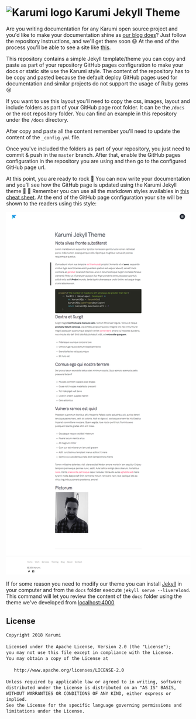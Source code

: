 # ![Karumi logo](https://cloud.githubusercontent.com/assets/858090/11626547/e5a1dc66-9ce3-11e5-908d-537e07e82090.png) Karumi Jekyll Theme

Are you writing documentation for any Karumi open source project and you'd like to make your documentation shine as [our blog does](https://blog.karumi.com/)? Just follow the repository instructions, and we'll get there soon :smiley: At the end of the process you'll be able to see a site like [this](https://karumi.github.io/KarumiJekyllTheme/).

This repository contains a simple Jekyll template/theme you can copy and paste as part of your repository GitHub pages configuration to make your docs or static site use the Karumi style. The content of the repository has to be copy and pasted because the default deploy GitHub pages used for documentation and similar projects do not support the usage of Ruby gems :cry:

If you want to use this layout you'll need to copy the css, images, layout and include folders as part of your GitHub page root folder. It can be the ``/docs`` or the root repository folder. You can find an example in this repository under the ``/docs`` directory.

After copy and paste all the content remember you'll need to update the content of the ``_config.yml`` file.

Once you've included the folders as part of your repository, you just need to commit & push in the ``master`` branch. After that, enable the GitHub pages configuration in the repository you are using and then go to the configured GitHub page url.

At this point, you are ready to rock :guitar: You can now write your documentation and you'll see how the GitHub page is updated using the Karumi Jekyll theme :clap: :clap: Remember you can use all the markdown styles availables in [this cheat sheet](https://github.com/adam-p/markdown-here/wiki/Markdown-Cheatsheet). At the end of the GitHub page configuration your site will be shown to the readers using this style:

![screenshot](art/screenshot.png)

If for some reason you need to modify our theme you can install [Jekyll](https://jekyllrb.com/) in your computer and from the ``docs`` folder execute ``jekyll serve --livereload``. This command will let you review the content of the ``docs`` folder using the theme we've developed from [localhost:4000](localhost:4000)

License
-------

    Copyright 2018 Karumi

    Licensed under the Apache License, Version 2.0 (the "License");
    you may not use this file except in compliance with the License.
    You may obtain a copy of the License at

       http://www.apache.org/licenses/LICENSE-2.0

    Unless required by applicable law or agreed to in writing, software
    distributed under the License is distributed on an "AS IS" BASIS,
    WITHOUT WARRANTIES OR CONDITIONS OF ANY KIND, either express or implied.
    See the License for the specific language governing permissions and
    limitations under the License.

